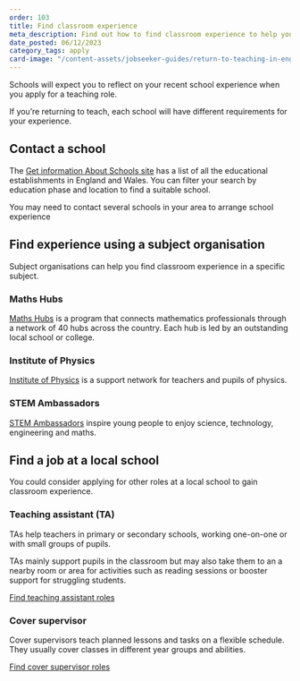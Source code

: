 ```yaml
---
order: 103
title: Find classroom experience
meta_description: Find out how to find classroom experience to help you return to teaching.
date_posted: 06/12/2023
category_tags: apply
card-image: "/content-assets/jobseeker-guides/return-to-teaching-in-england/find-classroom-experience.jpg"
---
```


Schools will expect you to reflect on your recent school experience when you apply for a teaching role. 

If you’re returning to teach, each school will have different requirements for your experience.

## Contact a school

The [Get information About Schools site](https://get-information-schools.service.gov.uk/?) has a list of all the educational establishments in England and Wales. You can filter your search by education phase and location to find a suitable school.

You may need to contact several schools in your area to arrange school experience

## Find experience using a subject organisation

Subject organisations can help you find classroom experience in a specific subject.

### Maths Hubs

[Maths Hubs](https://www.ncetm.org.uk/maths-hubs/?) is a program that connects mathematics professionals through a network of 40 hubs across the country. Each hub is led by an outstanding local school or college.

### Institute of Physics

[Institute of Physics](https://www.iop.org/) is a support network for teachers and pupils of physics.

### STEM Ambassadors

[STEM Ambassadors](https://www.stem.org.uk/stem-ambassadors) inspire young people to enjoy science, technology, engineering and maths.

## Find a job at a local school

You could consider applying for other roles at a local school to gain classroom experience.

### Teaching assistant (TA)

TAs help teachers in primary or secondary schools, working one-on-one or with small groups of pupils. 

TAs mainly support pupils in the classroom but may also take them to an a nearby room or area for activities such as reading sessions or booster support for struggling students.

[Find teaching assistant roles](https://teaching-vacancies.service.gov.uk/jobs?ect_statuses%5B%5D=&keyword=&location=&organisation_slug=&organisation_types%5B%5D=&phases%5B%5D=&previous_keyword=&quick_apply%5B%5D=&radius=0&school_types%5B%5D=&sort_by=publish_on&sort_by=publish_on&subjects%5B%5D=&support_job_roles%5B%5D=&support_job_roles%5B%5D=teaching_assistant&teaching_job_roles%5B%5D=&visa_sponsorship_availability%5B%5D=&working_patterns%5B%5D=)

### Cover supervisor

Cover supervisors teach planned lessons and tasks on a flexible schedule. They usually cover classes in different year groups and abilities. 

[Find cover supervisor roles](https://teaching-vacancies.service.gov.uk/jobs?visa_sponsorship_availability%5B%5D=&teaching_job_roles%5B%5D=&support_job_roles%5B%5D=&support_job_roles%5B%5D=education_support&phases%5B%5D=&subjects%5B%5D=&ect_statuses%5B%5D=&organisation_types%5B%5D=&school_types%5B%5D=&working_patterns%5B%5D=&quick_apply%5B%5D=&previous_keyword=&organisation_slug=&keyword=&location=&radius=0&sort_by=publish_on&sort_by=publish_on)
